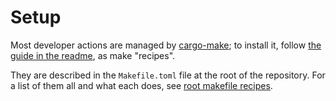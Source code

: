 # Setup

Most developer actions are managed by [cargo-make](https://github.com/sagiegurari/cargo-make);
to install it, follow [the guide in the readme](https://github.com/sagiegurari/cargo-make#installation),
as make "recipes".

They are described in the `Makefile.toml` file at the root of the repository.
For a list of them all and what each does, see [root makefile recipes](root_makefile_recipes.md).